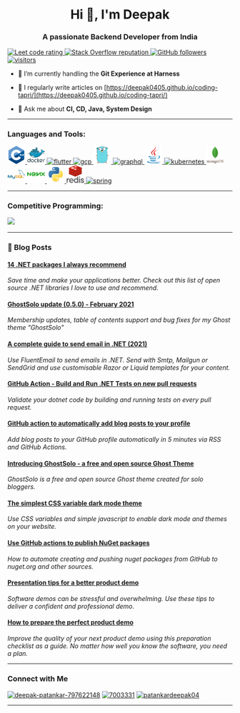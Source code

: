 <h1 align="center">Hi 👋, I'm Deepak</h1>
<h3 align="center">A passionate Backend Developer from India</h3>

<p align="left">
  <a href="https://leetcode.com/patankardeepak04/">
    <img src="https://cp-logo.vercel.app/leetcode/patankardeepak04" alt="Leet code rating" />
  </a>
  <a href="https://stackoverflow.com/users/7003331/deepak-patankar">
    <img alt="Stack Overflow reputation" src="https://img.shields.io/stackexchange/stackoverflow/r/7003331?color=orange&label=reputation&logo=stackoverflow">
  </a>
  <a href="https://github.com/deepak0405?tab=followers">
    <img alt="GitHub followers" src="https://img.shields.io/github/followers/deepak0405?color=green&logo=github">
  </a>
  <a href="https://github.com/deepak0405/">
    <img src="https://komarev.com/ghpvc/?username=deepak0405" alt="visitors" />
  </a>

</p>


- 🔭 I’m currently handling the **Git Experience at Harness**

- 📝 I regularly write articles on [https://deepak0405.github.io/coding-tapri/](https://deepak0405.github.io/coding-tapri/)

- 💬 Ask me about **CI, CD, Java, System Design**
-----

<h3 align="left">Languages and Tools:</h3>
<p align="left"> <a href="https://www.w3schools.com/cpp/" target="_blank" rel="noreferrer"> <img src="https://raw.githubusercontent.com/devicons/devicon/master/icons/cplusplus/cplusplus-original.svg" alt="cplusplus" width="40" height="40"/> </a> <a href="https://www.docker.com/" target="_blank" rel="noreferrer"> <img src="https://raw.githubusercontent.com/devicons/devicon/master/icons/docker/docker-original-wordmark.svg" alt="docker" width="40" height="40"/> </a> <a href="https://flutter.dev" target="_blank" rel="noreferrer"> <img src="https://www.vectorlogo.zone/logos/flutterio/flutterio-icon.svg" alt="flutter" width="40" height="40"/> </a> <a href="https://cloud.google.com" target="_blank" rel="noreferrer"> <img src="https://www.vectorlogo.zone/logos/google_cloud/google_cloud-icon.svg" alt="gcp" width="40" height="40"/> </a> <a href="https://golang.org" target="_blank" rel="noreferrer"> <img src="https://raw.githubusercontent.com/devicons/devicon/master/icons/go/go-original.svg" alt="go" width="40" height="40"/> </a> <a href="https://graphql.org" target="_blank" rel="noreferrer"> <img src="https://www.vectorlogo.zone/logos/graphql/graphql-icon.svg" alt="graphql" width="40" height="40"/> </a> <a href="https://www.java.com" target="_blank" rel="noreferrer"> <img src="https://raw.githubusercontent.com/devicons/devicon/master/icons/java/java-original.svg" alt="java" width="40" height="40"/> </a> <a href="https://kubernetes.io" target="_blank" rel="noreferrer"> <img src="https://www.vectorlogo.zone/logos/kubernetes/kubernetes-icon.svg" alt="kubernetes" width="40" height="40"/> </a> <a href="https://www.mongodb.com/" target="_blank" rel="noreferrer"> <img src="https://raw.githubusercontent.com/devicons/devicon/master/icons/mongodb/mongodb-original-wordmark.svg" alt="mongodb" width="40" height="40"/> </a> <a href="https://www.mysql.com/" target="_blank" rel="noreferrer"> <img src="https://raw.githubusercontent.com/devicons/devicon/master/icons/mysql/mysql-original-wordmark.svg" alt="mysql" width="40" height="40"/> </a> <a href="https://www.nginx.com" target="_blank" rel="noreferrer"> <img src="https://raw.githubusercontent.com/devicons/devicon/master/icons/nginx/nginx-original.svg" alt="nginx" width="40" height="40"/> </a> <a href="https://www.python.org" target="_blank" rel="noreferrer"> <img src="https://raw.githubusercontent.com/devicons/devicon/master/icons/python/python-original.svg" alt="python" width="40" height="40"/> </a> <a href="https://redis.io" target="_blank" rel="noreferrer"> <img src="https://raw.githubusercontent.com/devicons/devicon/master/icons/redis/redis-original-wordmark.svg" alt="redis" width="40" height="40"/> </a> <a href="https://spring.io/" target="_blank" rel="noreferrer"> <img src="https://www.vectorlogo.zone/logos/springio/springio-icon.svg" alt="spring" width="40" height="40"/> </a> </p>

-----

<h3 align="left">Competitive Programming:</h3>
<p float="left">
<img height="273em" src="https://leetcard.jacoblin.cool/patankardeepak04?theme=light&font=Karma&ext=contest" />
</p>

-----

### 📙 Blog Posts
<!--START_SECTION:feed-->
#### [14 .NET packages I always recommend](https:&#x2F;&#x2F;lukelowrey.com&#x2F;recommended-dotnet-libraries&#x2F;) 
*Save time and make your applications better. Check out this list of open source .NET libraries I love to use and recommend.*
#### [GhostSolo update (0.5.0) - February 2021](https:&#x2F;&#x2F;lukelowrey.com&#x2F;ghostsolo-update-february-2021&#x2F;) 
*Membership updates, table of contents support and bug fixes for my Ghost theme &quot;GhostSolo&quot;*
#### [A complete guide to send email in .NET (2021)](https:&#x2F;&#x2F;lukelowrey.com&#x2F;dotnet-email-guide-2021&#x2F;) 
*Use FluentEmail to send emails in .NET. Send with Smtp, Mailgun or SendGrid and use customisable Razor or Liquid templates for your content.*
#### [GitHub Action - Build and Run .NET Tests on new pull requests](https:&#x2F;&#x2F;lukelowrey.com&#x2F;github-action-dotnet-pr-validation&#x2F;) 
*Validate your dotnet code by building and running tests on every pull request.*
#### [GitHub action to automatically add blog posts to your profile](https:&#x2F;&#x2F;lukelowrey.com&#x2F;github-action-to-add-blog-posts-to-your-profile&#x2F;) 
*Add blog posts to your GitHub profile automatically in 5 minutes via RSS and GitHub Actions.*
#### [Introducing GhostSolo - a free and open source Ghost Theme](https:&#x2F;&#x2F;lukelowrey.com&#x2F;ghostsolo-a-free-and-open-source-ghost-theme&#x2F;) 
*GhostSolo is a free and open source Ghost theme created for solo bloggers.*
#### [The simplest CSS variable dark mode theme](https:&#x2F;&#x2F;lukelowrey.com&#x2F;css-variable-theme-switcher&#x2F;) 
*Use CSS variables and simple javascript to enable dark mode and themes on your website.*
#### [Use GitHub actions to publish NuGet packages](https:&#x2F;&#x2F;lukelowrey.com&#x2F;use-github-actions-to-publish-nuget-packages&#x2F;) 
*How to automate creating and pushing nuget packages from GitHub to nuget.org and other sources.*
#### [Presentation tips for a better product demo](https:&#x2F;&#x2F;lukelowrey.com&#x2F;product-demo-presentation-tips&#x2F;) 
*Software demos can be stressful and overwhelming. Use these tips to deliver a confident and professional demo.*
#### [How to prepare the perfect product demo](https:&#x2F;&#x2F;lukelowrey.com&#x2F;product-demo-checklist&#x2F;) 
*Improve the quality of your next product demo using this preparation checklist as a guide. No matter how well you know the software, you need a plan.*
<!--END_SECTION:feed-->

-----

### Connect with Me
<p align="left">
<a href="https://linkedin.com/in/deepak-patankar-797622148" target="blank"><img align="center" src="https://raw.githubusercontent.com/rahuldkjain/github-profile-readme-generator/master/src/images/icons/Social/linked-in-alt.svg" alt="deepak-patankar-797622148" height="30" width="40" /></a>
<a href="https://stackoverflow.com/users/7003331" target="blank"><img align="center" src="https://raw.githubusercontent.com/rahuldkjain/github-profile-readme-generator/master/src/images/icons/Social/stack-overflow.svg" alt="7003331" height="30" width="40" /></a>
<a href="https://www.leetcode.com/patankardeepak04" target="blank"><img align="center" src="https://raw.githubusercontent.com/rahuldkjain/github-profile-readme-generator/master/src/images/icons/Social/leet-code.svg" alt="patankardeepak04" height="30" width="40" /></a>
</p>

-----


